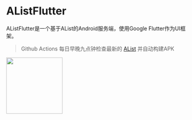 # AListFlutter

AListFlutter是一个基于AList的Android服务端，使用Google Flutter作为UI框架。

> Github Actions 每日早晚九点钟检查最新的 [AList](https://github.com/alist-org/alist/releases) 并自动构建APK

<img src="./images/alist.jpg" height="150px">
